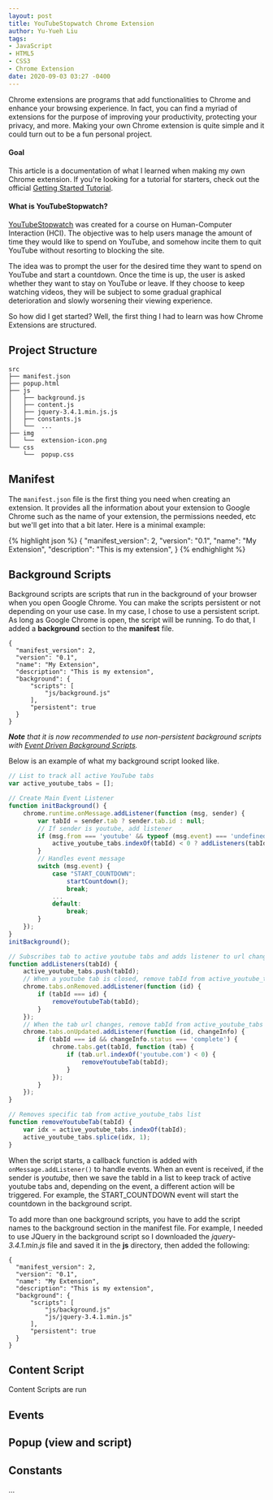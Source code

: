 ```yaml
---
layout: post
title: YouTubeStopwatch Chrome Extension
author: Yu-Yueh Liu
tags:
- JavaScript
- HTML5
- CSS3
- Chrome Extension
date: 2020-09-03 03:27 -0400
---
```

Chrome extensions are programs that add functionalities to Chrome and enhance your browsing experience. In fact, you can find a myriad of extensions for the purpose of improving your productivity, protecting your privacy, and more. Making your own Chrome extension is quite simple and it could turn out to be a fun personal project.

<h4>Goal</h4>
<p>This article is a documentation of what I learned when making my own Chrome extension. If you're looking for a tutorial for starters, check out the official <a href="https://developer.chrome.com/extensions/getstarted" target="_blank" class="bold">Getting Started Tutorial</a>.</p>

<h4>What is YouTubeStopwatch?</h4>
<p><a href="https://chrome.google.com/webstore/detail/youtubestopwatch/ibaejmohdpnppkglomilmholhndaobag" target="_blank" class="bold">YouTubeStopwatch</a> was created for a course on Human-Computer Interaction (HCI). The objective was to help users manage the amount of time they would like to spend on YouTube, and somehow incite them to quit YouTube without resorting to blocking the site.</p>

<p>The idea was to prompt the user for the desired time they want to spend on YouTube and start a countdown. Once the time is up, the user is asked whether they want to stay on YouTube or leave. If they choose to keep watching videos, they will be subject to some gradual graphical deterioration and slowly worsening their viewing experience.</p>

<p>So how did I get started? Well, the first thing I had to learn was how Chrome Extensions are structured.</p>

<!-- TODO: add ToC -->
<h2>Project Structure</h2>
<pre class="highlight"><code class="nohljsln markdown">src
├── manifest.json
├── popup.html
├── js
│   ├── background.js
│   ├── content.js
│   ├── jquery-3.4.1.min.js.js
│   ├── constants.js
│   └──  ...
├── img
│   └──  extension-icon.png
└── css
    └──  popup.css
</code></pre>

<h2>Manifest</h2>
<p>
The <code class="inline-code">manifest.json</code> file is the first thing you need when creating an extension. It provides all the information about your extension to Google Chrome such as the name of your extension, the permissions needed, etc but we'll get into that a bit later. Here is a minimal example:
</p>

{% highlight json %}
{
  "manifest_version": 2,
  "version": "0.1",
  "name": "My Extension",
  "description": "This is my extension",
}
{% endhighlight %}

<h2>Background Scripts</h2>
<p>
Background scripts are scripts that run in the background of your browser when you open Google Chrome. You can make the scripts persistent or not depending on your use case. In my case, I chose to use a persistent script. As long as Google Chrome is open, the script will be running. To do that, I added a <strong>background</strong> section to the <b>manifest</b> file. 
</p>

<!-- TODO: Add Line highlighter -->
<!-- waiting for https://github.com/rouge-ruby/rouge/pull/1426/commits/8275950801dd2637e2239cc16f69058760a6f157 -->
<!-- {% highlight json %}
{
  "manifest_version": 2,
  "version": "0.1",
  "name": "My Extension",
  "description": "This is my extension",
  "background": {               // background section
      "scripts": [              // 
          "js/background.js"    // 
      ],                        // 
      "persistent": true        // 
  }                             //
}
{% endhighlight %} -->

<pre class="highlight"><code>{
  "manifest_version": 2,
  "version": "0.1",
  "name": "My Extension",
  "description": "This is my extension",
<span class="hl-line">  "background": {</span>
<span class="hl-line">      "scripts": [</span>
<span class="hl-line">          "js/background.js"</span>
<span class="hl-line">      ],</span>
<span class="hl-line">      "persistent": true</span>
<span class="hl-line">  }</span>
}</code></pre>

<p><i><b>Note</b> that it is now recommended to use non-persistent background scripts with <a href="https://developer.chrome.com/extensions/background_migration">Event Driven Background Scripts</a>.</i></p>

<p>Below is an example of what my background script looked like.</p>

```javascript
// List to track all active YouTube tabs
var active_youtube_tabs = [];

// Create Main Event Listener
function initBackground() {
    chrome.runtime.onMessage.addListener(function (msg, sender) {
        var tabId = sender.tab ? sender.tab.id : null;
        // If sender is youtube, add listener
        if (msg.from === 'youtube' && typeof (msg.event) === 'undefined') {
            active_youtube_tabs.indexOf(tabId) < 0 ? addListeners(tabId) : null;
        }
        // Handles event message
        switch (msg.event) {
            case "START_COUNTDOWN":
                startCountdown();
                break;
            ...
            default:
                break;
        }
    });
}
initBackground();

// Subscribes tab to active youtube tabs and adds listener to url changes
function addListeners(tabId) {
    active_youtube_tabs.push(tabId);
    // When a youtube tab is closed, remove tabId from active_youtube_tabs list
    chrome.tabs.onRemoved.addListener(function (id) {
        if (tabId === id) {
            removeYoutubeTab(tabId);
        }
    });
    // When the tab url changes, remove tabId from active_youtube_tabs if user is no longer on Youtube
    chrome.tabs.onUpdated.addListener(function (id, changeInfo) {
        if (tabId === id && changeInfo.status === 'complete') {
            chrome.tabs.get(tabId, function (tab) {
                if (tab.url.indexOf('youtube.com') < 0) {
                    removeYoutubeTab(tabId);
                }
            });
        }
    });
}

// Removes specific tab from active_youtube_tabs list
function removeYoutubeTab(tabId) {
    var idx = active_youtube_tabs.indexOf(tabId);
    active_youtube_tabs.splice(idx, 1);
}
```
<p>
When the script starts, a callback function is added with <code class="inline-code">onMessage.addListener()</code> to handle events. When an event is received, if the sender is <i>youtube</i>, then we save the tabId in a list to keep track of active youtube tabs and, depending on the event, a different action will be triggered. For example, the <span class="accent">START_COUNTDOWN</span> event will start the countdown in the background script.
</p>

<p>
To add more than one background scripts, you have to add the script names to the background section in the manifest file. For example, I needed to use JQuery in the background script so I downloaded the <i>jquery-3.4.1.min.js</i> file and saved it in the <b>js</b> directory, then added the following:
</p>

<pre class="highlight"><code>{
  "manifest_version": 2,
  "version": "0.1",
  "name": "My Extension",
  "description": "This is my extension",
  "background": {
      "scripts": [
          "js/background.js"
<span class="hl-line">          "js/jquery-3.4.1.min.js"</span>
      ],
      "persistent": true
  }
}</code></pre>


<h2>Content Script</h2>
<p>
Content Scripts are run
</p>


<h2>Events</h2>
<p>
</p>

<h2>Popup (view and script)</h2>
<p>
</p>

<h2>Constants</h2>
<p>
</p>

<!-- <h4>Prerequisites</h4>
<ul>
<li></li>
<li></li>
</ul> -->

<!-- <img src="{{ "/assets/images/post/productive.png" | relative_url }}" class="img-fluid add-margin-top-normal add-margin-bottom-normal"> -->

...